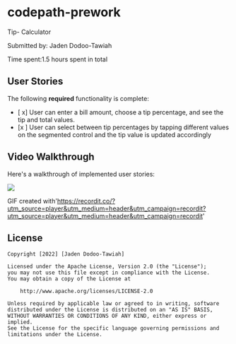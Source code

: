 # codepath-prework
Tip- Calculator 




Submitted by: Jaden Dodoo-Tawiah

Time spent:1.5 hours spent in total

## User Stories

The following **required** functionality is complete:

* [ x] User can enter a bill amount, choose a tip percentage, and see the tip and total values.
* [x ] User can select between tip percentages by tapping different values on the segmented control and the tip value is updated accordingly



## Video Walkthrough

Here's a walkthrough of implemented user stories:

<img src='http://g.recordit.co/oiVy14XCme.gif' />

GIF created with'https://recordit.co/?utm_source=player&utm_medium=header&utm_campaign=recordit?utm_source=player&utm_medium=header&utm_campaign=recordit'





## License

    Copyright [2022] [Jaden Dodoo-Tawiah]

    Licensed under the Apache License, Version 2.0 (the "License");
    you may not use this file except in compliance with the License.
    You may obtain a copy of the License at

        http://www.apache.org/licenses/LICENSE-2.0

    Unless required by applicable law or agreed to in writing, software
    distributed under the License is distributed on an "AS IS" BASIS,
    WITHOUT WARRANTIES OR CONDITIONS OF ANY KIND, either express or implied.
    See the License for the specific language governing permissions and
    limitations under the License.
